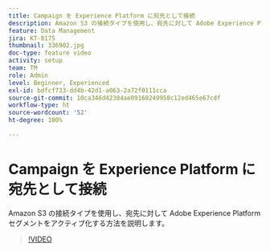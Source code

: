 ```yaml
---
title: Campaign を Experience Platform に宛先として接続
description: Amazon S3 の接続タイプを使用し、宛先に対して Adobe Experience Platform セグメントをアクティブ化する方法を説明します。
feature: Data Management
jira: KT-8175
thumbnail: 336902.jpg
doc-type: feature video
activity: setup
team: TM
role: Admin
level: Beginner, Experienced
exl-id: bdfcf733-dd4b-42d1-a063-2a72f0111cca
source-git-commit: 10ca346d42304ae09160249958c12ed465e67cdf
workflow-type: ht
source-wordcount: '52'
ht-degree: 100%

---
```


# Campaign を Experience Platform に宛先として接続

Amazon S3 の接続タイプを使用し、宛先に対して Adobe Experience Platform セグメントをアクティブ化する方法を説明します。

>[!VIDEO](https://video.tv.adobe.com/v/336902?quality=12&learn=on)
